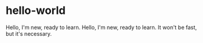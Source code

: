 # hello-world
Hello, I'm new, ready to learn. Hello, I'm new, ready to learn. It won't be fast, but it's necessary.

